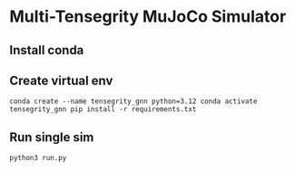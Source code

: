 # Multi-Tensegrity MuJoCo Simulator

## Install conda

## Create virtual env

``conda create --name tensegrity_gnn python=3.12
conda activate tensegrity_gnn
pip install -r requirements.txt
``

## Run single sim

``python3 run.py``